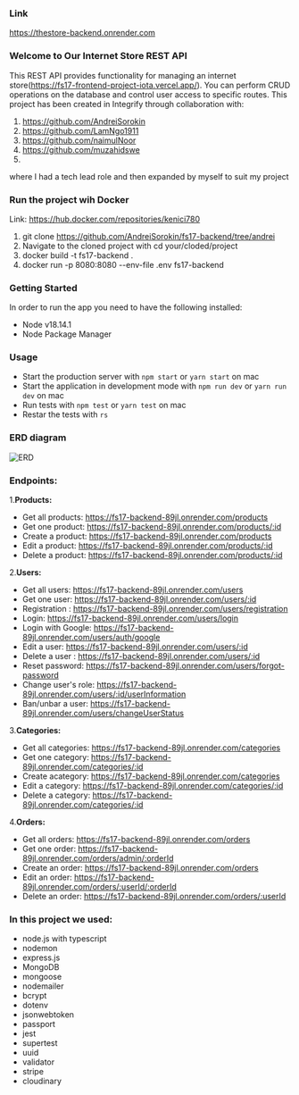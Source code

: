 ### Link
https://thestore-backend.onrender.com

### Welcome to Our Internet Store REST API
This REST API provides functionality for managing an internet store(https://fs17-frontend-project-iota.vercel.app/). You can perform CRUD operations on the database and control user access to specific routes.
This project has been created in Integrify through collaboration with:
1. https://github.com/AndreiSorokin 
2. https://github.com/LamNgo1911
3. https://github.com/naimulNoor
4. https://github.com/muzahidswe
5.

where I had a tech lead role and then expanded by myself to suit my project

### Run the project wih Docker
Link: https://hub.docker.com/repositories/kenici780
1. git clone https://github.com/AndreiSorokin/fs17-backend/tree/andrei
2. Navigate to the cloned project with cd your/cloded/project
3. docker build -t fs17-backend .
4. docker run -p 8080:8080 --env-file .env fs17-backend

### Getting Started
In order to run the app you need to have the following installed:
- Node v18.14.1
- Node Package Manager

### Usage
- Start the production server with `npm start` or `yarn start` on mac
- Start the application in development mode with `npm run dev` or `yarn run dev` on mac
- Run tests with `npm test` or `yarn test` on mac 
- Restar the tests with `rs`

### ERD diagram
![ERD](https://github.com/AndreiSorokin/fs17-backend/assets/72672144/2c6a71ce-d8ca-4692-80ac-9cc9835d7794)

### Endpoints:
 1.**Products:**
- Get all products: https://fs17-backend-89jl.onrender.com/products
- Get one product: https://fs17-backend-89jl.onrender.com/products/:id
- Create a product: https://fs17-backend-89jl.onrender.com/products
- Edit a product: https://fs17-backend-89jl.onrender.com/products/:id
- Delete a product: https://fs17-backend-89jl.onrender.com/products/:id

 2.**Users:**
- Get all users: https://fs17-backend-89jl.onrender.com/users
- Get one user: https://fs17-backend-89jl.onrender.com/users/:id
- Registration : https://fs17-backend-89jl.onrender.com/users/registration
- Login: https://fs17-backend-89jl.onrender.com/users/login
- Login with Google: https://fs17-backend-89jl.onrender.com/users/auth/google
- Edit a user: https://fs17-backend-89jl.onrender.com/users/:id
- Delete a user : https://fs17-backend-89jl.onrender.com/users/:id
- Reset password: https://fs17-backend-89jl.onrender.com/users/forgot-password
- Change user's role: https://fs17-backend-89jl.onrender.com/users/:id/userInformation
- Ban/unbar a user: https://fs17-backend-89jl.onrender.com/users/changeUserStatus

 3.**Categories:**
- Get all categories: https://fs17-backend-89jl.onrender.com/categories
- Get one category: https://fs17-backend-89jl.onrender.com/categories/:id
- Create acategory: https://fs17-backend-89jl.onrender.com/categories
- Edit a category: https://fs17-backend-89jl.onrender.com/categories/:id
- Delete a category: https://fs17-backend-89jl.onrender.com/categories/:id 

 4.**Orders:**
- Get all orders: https://fs17-backend-89jl.onrender.com/orders
- Get one order: https://fs17-backend-89jl.onrender.com/orders/admin/:orderId
- Create an order: https://fs17-backend-89jl.onrender.com/orders
- Edit an order: https://fs17-backend-89jl.onrender.com/orders/:userId/:orderId
- Delete an order: https://fs17-backend-89jl.onrender.com/orders/:userId

### In this project we used:
- node.js with typescript
- nodemon
- express.js
- MongoDB
- mongoose
- nodemailer
- bcrypt
- dotenv
- jsonwebtoken
- passport
- jest
- supertest
- uuid
- validator
- stripe
- cloudinary